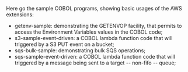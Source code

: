Here go the sample COBOL programs, showing basic usages of the AWS extensions:
* getenv-sample: demonstrating the GETENVOP facility, that permits to access the Environment Variables values in the COBOL code;
* s3-sample-event-driven: a COBOL lambda function code that will triggered by a S3 PUT event on a bucket;
* sqs-bulk-sample: demonstrating bulk SQS operations;
* sqs-sample-event-driven: a COBOL lambda function code that will triggered by a message being sent to a target -- non-fifo -- queue;
